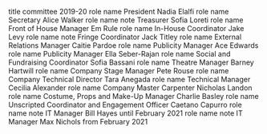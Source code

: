 title	committee
2019-20
role	name
President
Nadia Elalfi
role	name
Secretary
Alice Walker
role	name	note
Treasurer
Sofia Loreti
role	name
Front of House Manager
Em Rule
role	name
In-House Coordinator
Jake Levy
role	name	note
Fringe Coordinator
Jack Titley
role	name
External Relations Manager
Caitie Pardoe
role	name
Publicity Manager
Ace Edwards
role	name
Publicity Manager
Ella Seber-Rajan
role	name
Social and Fundraising Coordinator
Sofia Bassani
role	name
Theatre Manager
Barney Hartwill
role	name
Company Stage Manager
Pete Rouse
role	name
Company Technical Director
Tara Anegada
role	name
Technical Manager
Cecilia Alexander
role	name
Company Master Carpenter
Nicholas Landon
role	name
Costume, Props and Make-Up Manager
Charlie Basley
role	name
Unscripted Coordinator and Engagement Officer
Caetano Capurro
role	name	note
IT Manager
Bill Hayes
until February 2021
role	name	note
IT Manager
Max Nichols
from February 2021
